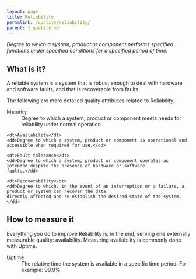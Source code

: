 ```yaml
---
layout: page
title: Reliability
permalink: /quality/reliability/
parent: 1_quality.md
---
```


_Degree to which a system, product or component performs specified functions under specified conditions for a specified
period of time._

## What is it?

A reliable system is a system that is robust enough to deal with hardware and software faults, and that is recoverable
from faults.

The following are more detailed quality attributes related to Reliability.

<dl>
    <dt>Maturity</dt>
    <dd>Degree to which a system, product or component meets needs for reliability under normal operation.</dd>
    
    <dt>Availability</dt>
    <dd>Degree to which a system, product or component is operational and accessible when required for use.</dd>
    
    <dt>Fault tolerance</dt>
    <dd>Degree to which a system, product or component operates as intended despite the presence of hardware or software
    faults.</dd>
    
    <dt>Recoverability</dt>
    <dd>Degree to which, in the event of an interruption or a failure, a product or system can recover the data
    directly affected and re-establish the desired state of the system.</dd>
</dl>

## How to measure it

Everything you do to improve Reliability is, in the end, serving one externally measurable quality: availability.
Measuring availability is commonly done with Uptime.

<dl>
    <dt>Uptime</dt>
    <dd>The relative time the system is available in a specific time period. For example: 99.9%</dd>
</dl>  

